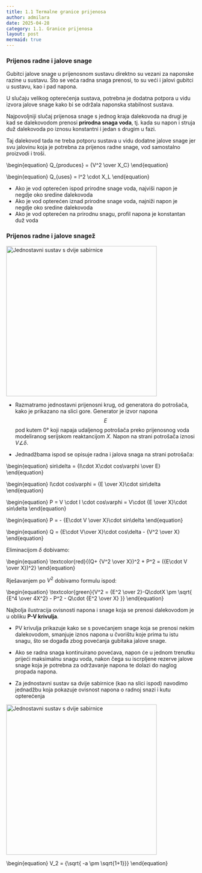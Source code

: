 ```yaml
---
title: 1.1 Termalne granice prijenosa
author: admilara
date: 2025-04-28
category: 1.1. Granice prijenosa
layout: post
mermaid: true
---
```


### Prijenos radne i jalove snage




Gubitci jalove snage u prijenosnom sustavu direktno su vezani za naponske razine
u sustavu. Što se veća radna snaga prenosi, to su veći i jalovi gubitci u sustavu, 
kao i pad napona. 

U slučaju velikog opterećenja sustava, potrebna je dodatna potpora u vidu izvora
jalove snage kako bi se održala naponska stabilnost sustava.

Najpovoljniji slučaj prijenosa snage s jednog kraja dalekovoda na drugi je kad
se dalekovodom prenosi **prirodna snaga voda**, tj. kada su napon i struja duž
dalekovoda po iznosu konstantni i jedan s drugim u fazi. 

Taj dalekovod tada ne treba potporu sustava u vidu dodatne jalove snage jer svu 
jalovinu koja je potrebna za prijenos radne snage, vod samostalno proizvodi i troši. 

\begin{equation}
    Q_{produces} = {V^2 \over X_C}
\end{equation}

\begin{equation}
    Q_{uses} = I^2 \cdot X_L
\end{equation}

- Ako je vod opterećen ispod prirodne snage voda, najviši napon je negdje oko
sredine dalekovoda
- Ako je vod opterećen iznad prirodne snage voda, najniži napon je negdje oko
sredine dalekovoda
- Ako je vod opterećen na prirodnu snagu, profil napona je konstantan duž voda

### Prijenos radne i jalove snagež

<div>
    <img src="{{ site.baseurl }}/assets/gitbook/images/two-bus-sys.svg" width="400" alt="Jednostavni sustav s dvije sabirnice">
</div>

- Razmatramo jednostavni prijenosni krug, od generatora do potrošača, kako je prikazano na slici gore. Generator je 
izvor napona $$E$$ pod kutem 0° koji napaja udaljenog potrošača preko prijenosnog voda modeliranog serijskom reaktancijom $X$. 
Napon na strani potrošača iznosi $V\angle\delta$. 

- Jednadžbama ispod se opisuje radna i jalova snaga na strani potrošača:

\begin{equation}
    sin\delta = {I\cdot X\cdot cos\varphi \over E}
\end{equation}

\begin{equation}
    I\cdot cos\varphi = {E \over X}\cdot sin\delta
\end{equation}

\begin{equation}
    P = V \cdot I \cdot cos\varphi = V\cdot {E \over X}\cdot sin\delta
\end{equation}

\begin{equation}
    P = - {E\cdot V \over X}\cdot sin\delta
\end{equation}

\begin{equation}
    Q = {E\cdot V\over X}\cdot cos\delta - {V^2 \over X}
\end{equation}

Eliminacijom $\delta$ dobivamo:

\begin{equation}
    \textcolor{red}{(Q+ {V^2 \over X})^2 + P^2 = ({E\cdot V \over X})^2}
\end{equation}

Rješavanjem po $V^2$ dobivamo formulu ispod:

\begin{equation}
    \textcolor{green}{V^2 = {E^2 \over 2}-Q\cdotX \pm \sqrt{ {E^4 \over 4X^2} - P^2 - Q\cdot {E^2 \over X} }}
\end{equation}


Najbolja ilustracija ovisnosti napona i snage koja se prenosi dalekovodom je u
obliku **P-V krivulja**. 
- PV krivulja prikazuje kako se s povećanjem snage koja se prenosi nekim dalekovodom, 
smanjuje iznos napona u čvorištu koje prima tu istu snagu, što se događa zbog povećanja
gubitaka jalove snage. 
- Ako se radna snaga kontinuirano povećava, napon će u jednom trenutku prijeći 
maksimalnu snagu voda, nakon čega su iscrpljene rezerve jalove snage koja je potrebna
za održavanje napona te dolazi do naglog propada napona.

- Za jednostavni sustav sa dvije sabirnice (kao na slici ispod) navodimo 
jednadžbu koja pokazuje ovisnost napona o radnoj snazi i kutu opterećenja

<div>
    <img src="{{ site.baseurl }}/assets/gitbook/images/two-bus-sys.svg" width="400" alt="Jednostavni sustav s dvije sabirnice">
</div>


\begin{equation}
    V_2 = {\sqrt{ -a \pm \sqrt{1+1}}}
\end{equation}

